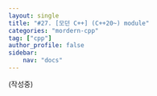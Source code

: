 ```yaml
---
layout: single
title: "#27. [모던 C++] (C++20~) module"
categories: "mordern-cpp"
tag: ["cpp"]
author_profile: false
sidebar: 
    nav: "docs"
---
```


(작성중)